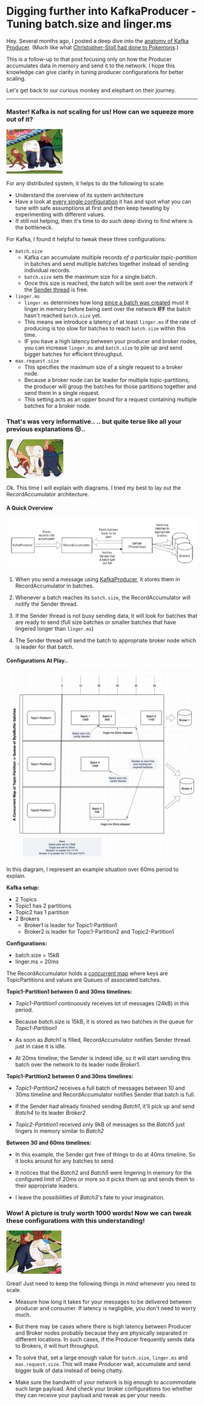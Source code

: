 # Digging further into KafkaProducer - Tuning batch.size and linger.ms
Hey. Several months ago, I posted a deep dive into the [anatomy of Kafka Producer](http://blog.vigneshwaran.in/post/174149490531/a-spiritual-journey-of-digging-into-kafka-producer). (Much like what [Christopher-Stoll had done to Pokemons](https://www.deviantart.com/christopher-stoll/art/Charmander-Anatomy-Pokedex-Entry-626850199).) 

This is a follow-up to that post focusing only on how the Producer accumulates data in memory and send it to the network. I hope this knowledge can give clarity in tuning producer configurations for better scaling.

Let's get back to our curious monkey and elephant on their journey.


---


### Master! Kafka is not scaling for us! How can we squeeze more out of it?

![image](https://raw.githubusercontent.com/vigneshwaranr/blog_posts/master/screenshots/A_spiritual_journey_into_kafka_producer/Level3.png)

For any distributed system, it helps to do the following to scale:

* Understand the overview of its system architecture
* Have a look at [every single configuration](https://kafka.apache.org/documentation/#producerconfigs) it has and spot what you can tune with safe assumptions at first and then keep tweating by experimenting with different values.
* If still not helping, then it's time to do such deep diving to find where is the bottleneck.

For Kafka, I found it helpful to tweak these three configurations:

* `batch.size`
  * Kafka can accumulate multiple records *of a particular topic-partition* in batches and send multiple batches together instead of sending individual records.
  * `batch.size` sets the maximum size for a single batch.
  * Once this size is reached, the batch will be sent over the network if the [Sender thread](https://github.com/apache/kafka/blob/1.1/clients/src/main/java/org/apache/kafka/clients/producer/internals/Sender.java) is free.
* `linger.ms`
  * `linger.ms` determines how long [since a batch was created](https://github.com/apache/kafka/blob/1.1/clients/src/main/java/org/apache/kafka/clients/producer/internals/ProducerBatch.java#L61) must it linger in memory before being sent over the network **IFF** the batch hasn't reached `batch.size` yet.
  * This means we introduce a latency of at least `linger.ms` if the rate of producing is too slow for batches to reach `batch.size` within this time.
  * IF you have a high latency between your producer and broker nodes, you can increase `linger.ms` and `batch.size` to pile up and send bigger batches for efficient throughput.
* `max.request.size`
  * This specifies the maximum size of a single request to a broker node.
  * Because a broker node can be leader for multiple topic-partitions, the producer will group the batches for those partitions together and send them in a single request. 
  * This setting acts as an upper bound for a request containing multiple batches for a broker node.


### That's was very informative.. .. but quite terse like all your previous explanations 😒..

![image](https://raw.githubusercontent.com/vigneshwaranr/blog_posts/master/screenshots/A_spiritual_journey_into_kafka_producer/Level4.png)

Ok. This time I will explain with diagrams. I tried my best to lay out the RecordAccumulator architecture.

#### A Quick Overview

![image](https://raw.githubusercontent.com/vigneshwaranr/blog_posts/master/screenshots/A_spiritual_journey_into_kafka_producer/ProducerOverview.png)

1. When you send a message using [KafkaProducer](https://github.com/apache/kafka/blob/1.1/clients/src/main/java/org/apache/kafka/clients/producer/KafkaProducer.java), it stores them in RecordAccumulator in batches.

2. Whenever a batch reaches its `batch.size`, the RecordAccumulator will notify the Sender thread.

3. If the Sender thread is not busy sending data, it will look for batches that are ready to send (full size batches or smaller batches that have lingered longer than `linger.ms`)

4. The Sender thread will send the batch to appropriate broker node which is leader for that batch.

#### Configurations At Play..


![image](https://raw.githubusercontent.com/vigneshwaranr/blog_posts/master/screenshots/A_spiritual_journey_into_kafka_producer/RecordAccumulator.png)

In this diagram, I represent an example situation over 60ms period to explain.

**Kafka setup:**

* 2 Topics
* Topic1 has 2 partitions
* Topic2 has 1 partition
* 2 Brokers
  * Broker1 is leader for Topic1-Partition1
  * Broker2 is leader for Topic1-Partition2 and Topic2-Partition1

**Configurations:**

* batch.size = 15kB
* linger.ms = 20ms

The RecordAccumulator holds a [concurrent map](https://github.com/apache/kafka/blob/1.1/clients/src/main/java/org/apache/kafka/clients/producer/internals/RecordAccumulator.java#L81) where keys are TopicPartitions and values are Queues of associated batches.

**Topic1-Partition1 between 0 and 30ms timelines:**

* *Topic1-Partition1* continuously receives lot of messages (24kB) in this period. 

* Because *batch.size* is 15kB, it is stored as two batches in the queue for *Topic1-Partition1*

* As soon as *Batch1* is filled, RecordAccumulator notifies Sender thread just in case it is idle.

* At 20ms timeline, the Sender is indeed idle, so it will start sending this batch over the network to its leader node *Broker1*.

**Topic1-Partition2 between 0 and 30ms timelines:**

* *Topic1-Partition2* receives a full batch of messages between 10 and 30ms timeline and RecordAccumulator notifies Sender that batch is full. 

* If the Sender had already finished sending *Batch1*, it'll pick up and send *Batch4* to its leader *Broker2*

* *Topic2-Partition1* received only 9kB of messages so the *Batch5* just lingers in memory similar to *Batch2*

**Between 30 and 60ms timelines:**

* In this example, the Sender got free of things to do at 40ms timeline. So it looks around for any batches to send.

* It notices that the *Batch2* and *Batch5* were lingering in memory for the configured limit of 20ms or more so it picks them up and sends them to their appropriate leaders.

* I leave the possibilities of *Batch3*'s fate to your imagination.

### Wow! A picture is truly worth 1000 words! Now we can tweak these configurations with this understanding!

![image](https://raw.githubusercontent.com/vigneshwaranr/blog_posts/master/screenshots/A_spiritual_journey_into_kafka_producer/Level5.png)

Great! Just need to keep the following things in mind whenever you need to scale.

* Measure how long it takes for your messages to be delivered between producer and consumer. If latency is negligible, you don't need to worry much.

* But there may be cases where there is high latency between Producer and Broker nodes probably because they are physically separated in different locations. In such cases, if the Producer frequently sends data to Brokers, it will hurt throughput.

* To solve that, set a large enough value for `batch.size`, `linger.ms` and `max.request.size`. This will make Producer wait, accumulate and send bigger bulk of data instead of being chatty. 

* Make sure the bandwith of your network is big enough to accommodate such large payload. And check your broker configurations too whether they can receive your payload and tweak as per your needs.